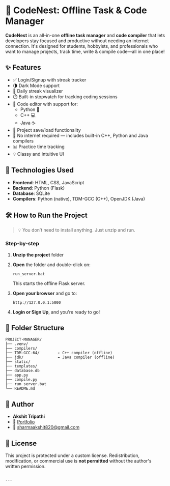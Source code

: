 # 🚀 CodeNest: Offline Task & Code Manager

**CodeNest** is an all-in-one **offline task manager** and **code compiler** that lets developers stay focused and productive without needing an internet connection. It's designed for students, hobbyists, and professionals who want to manage projects, track time, write & compile code—all in one place!

## ✨ Features

- ✅ Login/Signup with streak tracker  
- 🌗 Dark Mode support  
- 📅 Daily streak visualizer  
- ⏱️ Built-in stopwatch for tracking coding sessions  
- 🧠 Code editor with support for:
  - Python 🐍
  - C++ 💻
  - Java ☕  
- 💾 Project save/load functionality  
- 📁 No internet required — includes built-in C++, Python and Java compilers  
- 📊 Practice time tracking  
- 💡 Classy and intuitive UI  

## 🧠 Technologies Used

- **Frontend**: HTML, CSS, JavaScript  
- **Backend**: Python (Flask)  
- **Database**: SQLite  
- **Compilers**: Python (native), TDM-GCC (C++), OpenJDK (Java)  

## 🛠️ How to Run the Project

> 💡 You don’t need to install anything. Just unzip and run.

### Step-by-step

1. **Unzip the project** folder  
2. **Open** the folder and double-click on:  
   ```
   run_server.bat
   ```
   This starts the offline Flask server.

3. **Open your browser** and go to:
   ```
   http://127.0.0.1:5000
   ```
4. **Login or Sign Up**, and you're ready to go!

## 📎 Folder Structure

```
PROJECT-MANAGER/
├── .venv/
├── compilers/
├── TDM-GCC-64/        ← C++ compiler (offline)
├── jdk/               ← Java compiler (offline)
├── static/
├── templates/
├── database.db
├── app.py
├── compile.py
├── run_server.bat
└── README.md
```

## 👤 Author

- **Akshit Tripathi**  
- 🔗 [Portfolio](https://akshit-tripathi.github.io/Dynamic-web-portfolio./)  
- 📧 sharmaakshit820@gmail.com  

## 📄 License

This project is protected under a custom license. Redistribution, modification, or commercial use is **not permitted** without the author's written permission.
```

---
